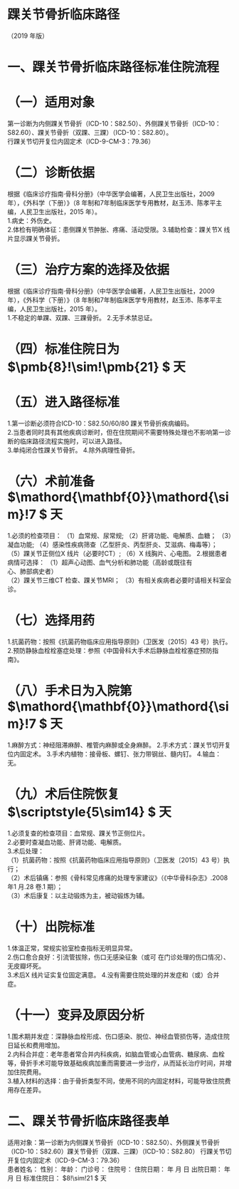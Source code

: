 # 踝关节骨折临床路径  
（2019 年版）  
# 一、踝关节骨折临床路径标准住院流程  
# （一）适用对象  
第一诊断为内侧踝关节骨折（ICD-10：S82.50）、外侧踝关节骨折（ICD-10：S82.60）、踝关节骨折（双踝、三踝）（ICD-10：S82.80）。  
行踝关节切开复位内固定术（ICD-9-CM-3：79.36）  
# （二）诊断依据  
根据《临床诊疗指南·骨科分册》（中华医学会编著，人民卫生出版社，2009 年），《外科学（下册）》（8 年制和7年制临床医学专用教材，赵玉沛、陈孝平主编，人民卫生出版社，2015 年）。  
1.病史：外伤史。  
2.体检有明确体征：患侧踝关节肿胀、疼痛、活动受限。3.辅助检查：踝关节X 线片显示踝关节骨折。  
# （三）治疗方案的选择及依据  
根据《临床诊疗指南·骨科分册》（中华医学会编著，人民卫生出版社，2009 年），《外科学（下册）》（8 年制和7年制临床医学专用教材，赵玉沛、陈孝平主编，人民卫生出版社，2015 年）。  
1.不稳定的单踝、双踝、三踝骨折。 2.无手术禁忌证。  
# （四）标准住院日为 $\pmb{8}\!\sim\!\pmb{21} $ 天  
# （五）进入路径标准  
1.第一诊断必须符合ICD-10：S82.50/60/80 踝关节骨折疾病编码。  
2.当患者同时具有其他疾病诊断时，但在住院期间不需要特殊处理也不影响第一诊断的临床路径流程实施时，可以进入路径。  
3.单纯闭合性踝关节骨折。 4.除外病理性骨折。  
# （六）术前准备 $\mathord{\mathbf{0}}\mathord{\sim}\!7 $ 天  
1.必须的检查项目： （1）血常规、尿常规; （2）肝肾功能、电解质、血糖； （3）凝血功能; （4）感染性疾病筛查（乙型肝炎、丙型肝炎、艾滋病、梅毒等）； （5）踝关节正侧位X 线片（必要时CT）; （6）X 线胸片、心电图。 2.根据患者病情可选择： （1）超声心动图、血气分析和肺功能（高龄或既往有  
心、肺部病史者）  
（2）踝关节三维CT 检查、踝关节MRI； （3）有相关疾病者必要时请相关科室会诊。  
# （七）选择用药  
1.抗菌药物：按照《抗菌药物临床应用指导原则》（卫医发〔2015〕43 号）执行。  
2.预防静脉血栓栓塞症处理：参照《中国骨科大手术后静脉血栓栓塞症预防指南》。  
# （八）手术日为入院第 $\mathord{\mathbf{0}}\mathord{\sim}\!7 $ 天  
1.麻醉方式：神经阻滞麻醉、椎管内麻醉或全身麻醉。 2.手术方式：踝关节切开复位内固定术。 3.手术内植物：接骨板、螺钉、张力带钢丝、髓内钉。 4.输血：无。  
# （九）术后住院恢复 $\scriptstyle{5\sim14} $ 天  
1.必须复查的检查项目：血常规、踝关节正侧位片。  
2.必要时查凝血功能、肝肾功能、电解质。  
3.术后处理：  
（1）抗菌药物：按照《抗菌药物临床应用指导原则》（卫医发〔2015〕43 号）执行；  
（2）术后镇痛：参照《骨科常见疼痛的处理专家建议》（《中华骨科杂志》.2008 年1 月.28 卷.1 期）；  
（3）术后康复：以主动锻炼为主，被动锻炼为辅。  
# （十）出院标准  
1.体温正常，常规实验室检查指标无明显异常。  
2.伤口愈合良好：引流管拔除，伤口无感染征象（或可 在门诊处理的伤口情况）、无皮瓣坏死。  
3.术后X 线片证实复位固定满意。 4.没有需要住院处理的并发症和（或）合并症。  
# （十一）变异及原因分析  
1.围术期并发症：深静脉血栓形成、伤口感染、脱位、神经血管损伤等，造成住院日延长和费用增加。  
2.内科合并症：老年患者常合并内科疾病，如脑血管或心血管病、糖尿病、血栓等，骨折手术可能导致基础疾病加重而需要进一步治疗，从而延长治疗时间，并增加住院费用。  
3.植入材料的选择：由于骨折类型不同，使用不同的内固定材料，可能导致住院费用存在差异。  
# 二、踝关节骨折临床路径表单  
适用对象：第一诊断为内侧踝关节骨折（ICD-10：S82.50）、外侧踝关节骨折（ICD-10：S82.60）踝关节骨折（双踝、三踝）（ICD-10：S82.80） 行踝关节切开复位内固定术（ICD-9-CM-3：79.36）  
患者姓名：          性别：        年龄：      门诊号：        住院号：              住院日期：     年   月   日  出院日期：     年   月   日  标准住院日： $8\!\sim\!21 $ 天  
